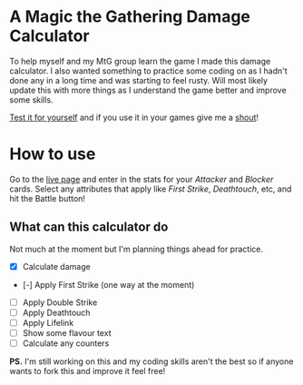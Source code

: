 # A Magic the Gathering Damage Calculator

To help myself and my MtG group learn the game I made this damage calculator. I also wanted something to practice some coding on as I hadn't done any in a long time and was starting to feel rusty. Will most likely update this with more things as I understand the game better and improve some skills.

[Test it for yourself](https://haideraliakmal.github.io/mtg-calculator) and if you use it in your games give me a [shout](https://twitter.com/haideraliakmal)!

# How to use

Go to the [live page](https://haideraliakmal.github.io/mtg-calculator) and enter in the stats for your *Attacker* and *Blocker* cards. Select any attributes that apply like *First Strike*, *Deathtouch*, etc, and hit the Battle button!

## What can this calculator do

Not much at the moment but I'm planning things ahead for practice.

- [x] Calculate damage
- [-] Apply First Strike (one way at the moment)
- [ ] Apply Double Strike
- [ ] Apply Deathtouch
- [ ] Apply Lifelink
- [ ] Show some flavour text
- [ ] Calculate any counters

**PS.** I'm still working on this and my coding skills aren't the best so if anyone wants to fork this and improve it feel free!
